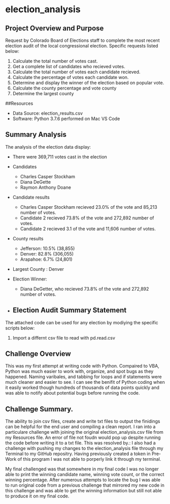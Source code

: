 # election_analysis
## Project Overview and Purpose
Request by Colorado Board of Elections staff to complete the most recent election audit of the local congressional election. Specific requests listed below:
1. Calculate the total number of votes cast.
2. Get a complete list of candidates who recieved votes.
3. Calculate the total number of votes each candidate recieved.
4. Calculate the percentage of votes each candidate won.
5. Determine and display the winner of the election based on popular vote.
6. Calculate the county percentage and vote county
7. Determine the largest county

##Resources
- Data Source: election_results.csv
- Software: Python 3.7.6 performed on Mac VS Code

## Summary Analysis
The analysis of the election data display:
- There were 369,711 votes cast in the election
- Candidates
    - Charles Casper Stockham
    - Diana DeGette
    - Raymon Anthony Doane
- Candidate results
    - Charles Casper Stockham recieved 23.0% of the vote and 85,213 number of votes.
    - Candidate 2 recieved 73.8% of the vote and 272,892 number of votes.
    - Candidate 2 recieved 3.1 of the vote and 11,606 number of votes.
    
- County results
    - Jefferson: 10.5% (38,855)
    - Denver: 82.8% (306,055)
    - Arapahoe: 6.7% (24,801)
    
- Largest County : Denver

- Election Winner:
    - Diana DeGetter, who recieved 73.8% of the vote and 272,892 number of votes.
   
- ## Election Audit Summary Statement
The attached code can be used for any election by modiying the specific scripts below:
1. Import a differnt csv file to read with pd.read.csv

## Challenge Overview
This was my first attempt at writing code with Python. Compaired to VBA, Python was much easier to work with, organize, and spot bugs as they happened. Naming varibales, and tabbing for loops and if statements were much cleaner and easier to see. I can see the benifit of Python coding when it easily worked though hundreds of thousands of data points quickly and was able to notify about potential bugs before running the code.

## Challenge Summary.
The ability to join csv files, create and write txt files to output the finidings can be helpful for the end user and compiling a clean report. I ran into a particulare challenge with joining the original election_analysis.csv file from my Resources file. An error of file not foudn would pop up despite running the code before writing it to a txt file. This was resolved by.:
I also had a challenge with pushing my changes to the election_analysis file through my Terminal to my GitHub repositry. Having previously created a token in Pre-Work of this program I was not able to porperly link it through my terminal.

My final challenged was that somewhere in my final code I was no longer able to print the winning candidate name, winning vote count, or the correct winning percentage. After numerous attempts to locate the bug I was able to run original code from a previous challenge that mirrored my new code in this challenge and was able to get the winning information but still not able to produce it on my final code.
